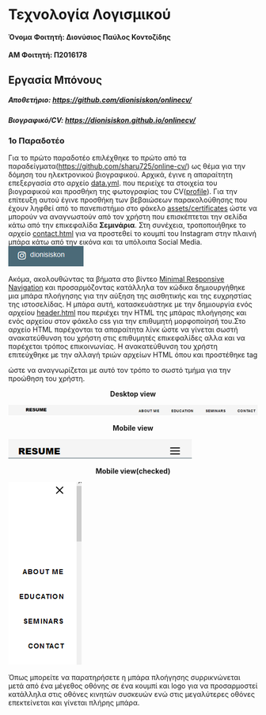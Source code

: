# Τεχνολογία Λογισμικού

#### Όνομα Φοιτητή: Διονύσιος Παύλος Κοντοζίδης 
####    ΑΜ Φοιτητή: Π2016178

## Εργασία Μπόνους
#####        Αποθετήριο: https://github.com/dionisiskon/onlinecv/
#####     Βιογραφικό/CV: https://dionisiskon.github.io/onlinecv/

### 1ο Παραδοτέο
Για το πρώτο παραδοτέο επιλέχθηκε το πρώτο από τα παραδείγματα(https://github.com/sharu725/online-cv/) ως θέμα 
για την δόμηση του ηλεκτρονικού βιογραφικού. Αρχικά, έγινε η απαραίτητη επεξεργασία στο αρχείο [data.yml](https://github.com/dionisiskon/onlinecv/blob/gh-pages/_data/data.yml).
που περιείχε τα στοιχεία του βιογραφικού και προσθήκη της φωτογραφίας του CV([profile](https://github.com/dionisiskon/onlinecv/blob/gh-pages/assets/images/profile.png)). Για την επίτευξη αυτού
έγινε προσθήκη των βεβαιώσεων παρακολούθησης που έχουν ληφθεί από το πανεπιστήμιο στο φάκελο [assets/certificates](https://github.com/dionisiskon/onlinecv/tree/gh-pages/assets/certificates) ώστε
να μπορούν να αναγνωστούν από τον χρήστη που επισκέπτεται την σελίδα κάτω από την επικεφαλίδα <b>Σεμινάρια</b>. Στη συνέχεια, 
τροποποιήθηκε το αρχείο [contact.html](https://github.com/dionisiskon/onlinecv/blob/gh-pages/_includes/contact.html) για να προστεθεί το κουμπί του 
Instagram στην πλαινή μπάρα κάτω από την εικόνα και τα υπόλοιπα Social Media. <br>
![picture](igbtn.png) 

Ακόμα, ακολουθώντας τα βήματα στο βίντεο [Minimal Responsive Navigation](https://www.youtube.com/watch?v=BXArjoEmVa0&t=94s) και προσαρμόζοντας κατάλληλα τον κώδικα δημιουργήθηκε μια μπάρα πλοήγησης για την αύξηση της αισθητικής και της ευχρηστίας της ιστοσελίδας. Η μπάρα αυτή, κατασκευάστηκε με την δημιουργία ενός αρχείου [header.html](https://github.com/dionisiskon/onlinecv/blob/gh-pages/_includes/header.html) που περιέχει την HTML της μπάρας πλοήγησης και ενός αρχείου στον φάκελο css για την επιθυμητή μορφοποίησή του.Στο αρχείο HTML παρέχονται τα απαραίτητα λίνκ ώστε να γίνεται σωστή ανακατεύθυνση του χρήστη στις επιθυμητές επικεφαλίδες αλλα και να παρέχεται τρόπος επικοινωνίας. Η ανακατεύθυνση του χρήστη επιτεύχθηκε με την αλλαγή τριών αρχείων HTML όπου και προστέθηκε tag <section id='' > ώστε να αναγνωρίζεται με αυτό τον τρόπο το σωστό τμήμα για την προώθηση του χρήστη. 
  <p align="center"><b>Desktop view</b></p>
  
![picture1](navbar.png)

<p align="center"><b>Mobile view</b></p>

![picture2](navbarjr.png)

<p align="center"><b>Mobile view(checked)</b></p>

![picture3](navbarchecked.png)

Όπως μπορείτε να παρατηρήσετε η μπάρα πλοήγησης συρρικνώνεται μετά από ένα μέγεθος οθόνης σε ένα κουμπί και logo για να προσαρμοστεί κατάλληλα στις οθόνες κινητών συσκευών ενώ στις μεγαλύτερες οθόνες επεκτείνεται και γίνεται πλήρης μπάρα.
